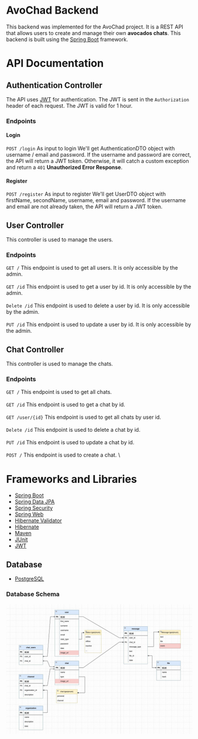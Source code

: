 # AvoChad Backend
This backend was implemented for the AvoChad project. It is a REST API that allows users to create and manage their own __avocados chats__.
This backend is built using the [Spring Boot](https://spring.io/projects/spring-boot) framework.

# API Documentation

## Authentication Controller
The API uses [JWT](https://jwt.io/) for authentication. The JWT is sent in the `Authorization` header of each request. The JWT is valid for 1 hour.

### Endpoints

#### Login
`POST /login`
As input to login We'll get AuthenticationDTO object with username / email and password. If the username and password are correct, the API will return a JWT token.
Otherwise, it will catch a custom exception and return a `401` **Unauthorized Error Response**.

#### Register
`POST /register`
As input to register We'll get UserDTO object with firstName, secondName, username, email and password. If the username and email are not already taken, the API will return a JWT token.

## User Controller
This controller is used to manage the users.

### Endpoints
`GET /`
This endpoint is used to get all users. It is only accessible by the admin.\
\
`GET /id`
This endpoint is used to get a user by id. It is only accessible by the admin.\
\
`Delete /id` This endpoint is used to delete a user by id. It is only accessible by the admin.  
\
`PUT /id` This endpoint is used to update a user by id. It is only accessible by the admin. 

## Chat Controller
This controller is used to manage the chats.

### Endpoints
`GET /`
This endpoint is used to get all chats.\
\
`GET /id`
This endpoint is used to get a chat by id. \
\
`GET /user/{id}` This endpoint is used to get all chats by user id. \
\
`Delete /id` This endpoint is used to delete a chat by id. \
\
`PUT /id` This endpoint is used to update a chat by id. \
\
`POST /` This endpoint is used to create a chat. \


# Frameworks and Libraries
- [Spring Boot](https://spring.io/projects/spring-boot)
- [Spring Data JPA](https://spring.io/projects/spring-data-jpa)
- [Spring Security](https://spring.io/projects/spring-security)
- [Spring Web](https://spring.io/projects/spring-framework)
- [Hibernate Validator](https://hibernate.org/validator/)
- [Hibernate](https://hibernate.org/)
- [Maven](https://maven.apache.org/)
- [JUnit](https://junit.org/junit5/)
- [JWT](https://jwt.io/)

## Database
- [PostgreSQL](https://www.postgresql.org/)

### Database Schema
![Database Schema](./db-schema.jpg)

